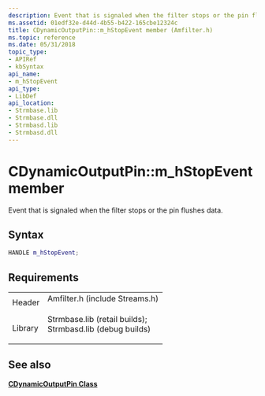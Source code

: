 ```yaml
---
description: Event that is signaled when the filter stops or the pin flushes data.
ms.assetid: 01edf32e-d44d-4b55-b422-165cbe12324c
title: CDynamicOutputPin::m_hStopEvent member (Amfilter.h)
ms.topic: reference
ms.date: 05/31/2018
topic_type: 
- APIRef
- kbSyntax
api_name: 
- m_hStopEvent
api_type: 
- LibDef
api_location: 
- Strmbase.lib
- Strmbase.dll
- Strmbasd.lib
- Strmbasd.dll
---
```


# CDynamicOutputPin::m\_hStopEvent member

Event that is signaled when the filter stops or the pin flushes data.

## Syntax


```C++
HANDLE m_hStopEvent;
```



## Requirements



|                    |                                                                                                                                                                                            |
|--------------------|--------------------------------------------------------------------------------------------------------------------------------------------------------------------------------------------|
| Header<br/>  | <dl> <dt>Amfilter.h (include Streams.h)</dt> </dl>                                                                                  |
| Library<br/> | <dl> <dt>Strmbase.lib (retail builds); </dt> <dt>Strmbasd.lib (debug builds)</dt> </dl> |



## See also

<dl> <dt>

[**CDynamicOutputPin Class**](cdynamicoutputpin.md)
</dt> </dl>

 

 




